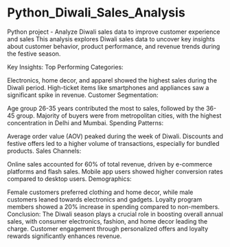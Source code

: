 # Python_Diwali_Sales_Analysis
Python project - Analyze Diwali sales data to improve customer experience and sales
This analysis explores Diwali sales data to uncover key insights about customer behavior, product performance, and revenue trends during the festive season.

Key Insights:
Top Performing Categories:

Electronics, home decor, and apparel showed the highest sales during the Diwali period.
High-ticket items like smartphones and appliances saw a significant spike in revenue.
Customer Segmentation:

Age group 26-35 years contributed the most to sales, followed by the 36-45 group.
Majority of buyers were from metropolitan cities, with the highest concentration in Delhi and Mumbai.
Spending Patterns:

Average order value (AOV) peaked during the week of Diwali.
Discounts and festive offers led to a higher volume of transactions, especially for bundled products.
Sales Channels:

Online sales accounted for 60% of total revenue, driven by e-commerce platforms and flash sales.
Mobile app users showed higher conversion rates compared to desktop users.
Demographics:

Female customers preferred clothing and home decor, while male customers leaned towards electronics and gadgets.
Loyalty program members showed a 20% increase in spending compared to non-members.
Conclusion:
The Diwali season plays a crucial role in boosting overall annual sales, with consumer electronics, fashion, and home decor leading the charge. Customer engagement through personalized offers and loyalty rewards significantly enhances revenue.



